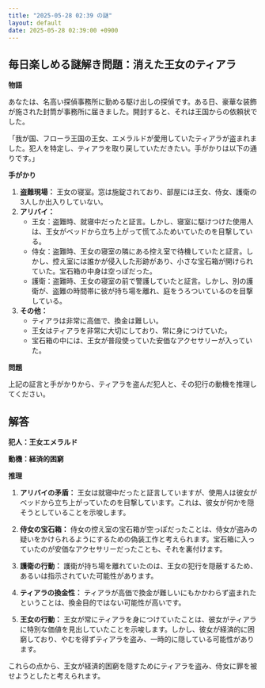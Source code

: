 ```yaml
---
title: "2025-05-28 02:39 の謎"
layout: default
date: 2025-05-28 02:39:00 +0900
---
```

## 毎日楽しめる謎解き問題：消えた王女のティアラ

**物語**

あなたは、名高い探偵事務所に勤める駆け出しの探偵です。ある日、豪華な装飾が施された封筒が事務所に届きました。開封すると、それは王国からの依頼状でした。

「我が国、フローラ王国の王女、エメラルドが愛用していたティアラが盗まれました。犯人を特定し、ティアラを取り戻していただきたい。手がかりは以下の通りです。」

**手がかり**

1.  **盗難現場：** 王女の寝室。窓は施錠されており、部屋には王女、侍女、護衛の3人しか出入りしていない。
2.  **アリバイ：**
    *   王女：盗難時、就寝中だったと証言。しかし、寝室に駆けつけた使用人は、王女がベッドから立ち上がって慌てふためいていたのを目撃している。
    *   侍女：盗難時、王女の寝室の隣にある控え室で待機していたと証言。しかし、控え室には誰かが侵入した形跡があり、小さな宝石箱が開けられていた。宝石箱の中身は空っぽだった。
    *   護衛：盗難時、王女の寝室の前で警護していたと証言。しかし、別の護衛が、盗難の時間帯に彼が持ち場を離れ、庭をうろついているのを目撃している。
3.  **その他：**
    *   ティアラは非常に高価で、換金は難しい。
    *   王女はティアラを非常に大切にしており、常に身につけていた。
    *   宝石箱の中には、王女が普段使っていた安価なアクセサリーが入っていた。

**問題**

上記の証言と手がかりから、ティアラを盗んだ犯人と、その犯行の動機を推理してください。

## 解答

**犯人：王女エメラルド**

**動機：経済的困窮**

**推理**

1.  **アリバイの矛盾：** 王女は就寝中だったと証言していますが、使用人は彼女がベッドから立ち上がっていたのを目撃しています。これは、彼女が何かを隠そうとしていることを示唆します。

2.  **侍女の宝石箱：** 侍女の控え室の宝石箱が空っぽだったことは、侍女が盗みの疑いをかけられるようにするための偽装工作と考えられます。宝石箱に入っていたのが安価なアクセサリーだったことも、それを裏付けます。

3.  **護衛の行動：** 護衛が持ち場を離れていたのは、王女の犯行を隠蔽するため、あるいは指示されていた可能性があります。

4.  **ティアラの換金性：** ティアラが高価で換金が難しいにもかかわらず盗まれたということは、換金目的ではない可能性が高いです。

5.  **王女の行動：** 王女が常にティアラを身につけていたことは、彼女がティアラに特別な価値を見出していたことを示唆します。しかし、彼女が経済的に困窮しており、やむを得ずティアラを盗み、一時的に隠している可能性があります。

これらの点から、王女が経済的困窮を隠すためにティアラを盗み、侍女に罪を被せようとしたと考えられます。
